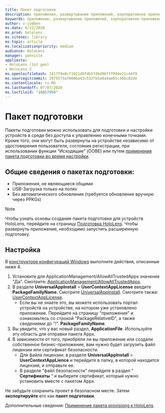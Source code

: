 ```yaml
---
title: Пакет подготовки
description: приложение, развертывание приложений, корпоративное приложение demployment, подготовка
keywords: приложение, развертывание приложений, корпоративное приложение demployment, подготовка
author: v-jodben
ms.date: 6/22/2020
ms.prod: hololens
ms.sitesec: library
ms.topic: article
ms.localizationpriority: medium
audience: HoloLens
manager: yannisle
appliesto:
- HoloLens (1st gen)
- HoloLens 2
ms.openlocfilehash: 7417f9e8cf1921d9fdb57dbd96fff094e21c44f9
ms.sourcegitcommit: 29755f5af0086a43c532fb5a9a4ae65c36bc82de
ms.contentlocale: ru-RU
ms.lasthandoff: 07/07/2020
ms.locfileid: "10857950"
---
```

# Пакет подготовки

Пакеты подготовки можно использовать для подготовки и настройки устройств в среде без доступа к управлению конечными точками. Кроме того, они могут быть развернуты на устройстве независимо от удостоверения пользователя, состояния регистрации, при использовании функции "Исходящие" (OOBE) или путем [применения пакета подготовки во время настройки](https://docs.microsoft.com/hololens/hololens-provisioning##apply-a-provisioning-package-to-hololens-during-setup).

## Общие сведения о пакетах подготовки:
* Приложения, не являющиеся общими
* USB-Загрузка только на полях
* Без автоматического обновления (требуется обновление вручную через PPKGs)

> [!NOTE] 
> Чтобы узнать основы создания пакета подготовки для устройств HoloLens, перейдите на страницу [Подготовка HoloLens](https://docs.microsoft.com/hololens/hololens-provisioning). Чтобы развернуть приложение, необходимо запустить расширенную подготовку. 

## Настройка

В [конструкторе конфигураций Windows](https://www.microsoft.com/store/productId/9NBLGGH4TX22) выполните действия, описанные ниже 4.

1. Установите для ApplicationManagement/AllowAllTrustedApps значение "Да". Смотрите: [ApplicationManagement/AllowAllTrustedApps](https://docs.microsoft.com/windows/client-management/mdm/policy-csp-applicationmanagement#applicationmanagement-allowalltrustedapps).
2. В разделе **UniversalAppInstall**  >  **UserContextAppLicense** введите **PackageFamilyName**. Смотрите [UniversalAppInstall](https://docs.microsoft.com/windows/configuration/wcd/wcd-universalappinstall). Смотрите также: [UserContextAppLicense](https://docs.microsoft.com/windows/configuration/wcd/wcd-universalappinstall#usercontextapplicense).
    - Если вы не знаете это, вы можете использовать портал устройств на устройстве, на котором уже установлено приложение. Перейдите на страницу "приложения" и ознакомьтесь со строкой "PackageRelativeID", а также сведениями до "!". **PackageFamilyName**.
3. Вы увидите, что у вас новый раздел, **ApplicationFile**. Используйте эту область для отправки пакета Appx. 
4. В зависимости от того, приобрели ли вы приложение или создали собственное бизнес-приложение, вам нужно будет загрузить файл лицензии или сертификат безопасности.
    - Для файла лицензии: в разделе **UniversalAppInstall**  >  **UserContextAppLience** и перейдите в папку, в которой находится лицензия, и отправьте ее. 
    - В разделе "файл безопасности" перейдите в раздел " **Сертификаты** " и выберите сертификат, который нужно установить вместе с пакетом Appx. 

Не забудьте сохранить проект в безопасном месте. Затем **экспортируйте** его как **пакет подготовки**.  
    
Дополнительные сведения: [Применение пакета provisiong к HoloLens](https://docs.microsoft.com/hololens/hololens-provisioning#apply-a-provisioning-package-to-hololens-during-setup).
